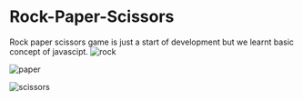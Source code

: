 # Rock-Paper-Scissors
Rock paper scissors game is just a start of development but we learnt basic concept of javascipt.
![rock](https://github.com/user-attachments/assets/073b81ca-2a66-463c-b7bc-661c49ecc215)

![paper](https://github.com/user-attachments/assets/04ddb9d5-2f01-46c6-9eef-895ef9ebb219)


![scissors](https://github.com/user-attachments/assets/4cd75a6e-f248-4dc8-8de0-fccd498fb217)
